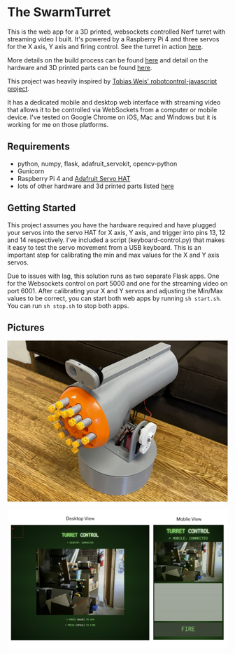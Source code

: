 # The SwarmTurret 

This is the web app for a 3D printed, websockets controlled Nerf turret with streaming video I built. It's powered by a Raspberry Pi 4 and three servos for the X axis, Y axis and firing control. See the turret in action [here](https://www.youtube.com/shorts/W1DCnf5MDu8).

More details on the build process can be found [here](https://alexmeub.com/building-a-web-controlled-nerf-turret/) and detail on the hardware and 3D printed parts can be found [here](https://www.printables.com/model/255165-swarmturret-web-controlled-foam-dart-turret).

This project was heavily inspired by [Tobias Weis' robotcontrol-javascript project](https://github.com/TobiasWeis/robotcontrol-javascript).

It has a dedicated mobile and desktop web interface with streaming video that allows it to be controlled via WebSockets from a computer or mobile device. I've tested on Google Chrome on iOS, Mac and Windows but it is working for me on those platforms.

## Requirements

* python, numpy, flask, adafruit_servokit, opencv-python
* Gunicorn
* Raspberry Pi 4 and [Adafruit Servo HAT](https://www.adafruit.com/product/2327)
* lots of other hardware and 3d printed parts listed [here](https://www.printables.com/model/255165-swarmturret-web-controlled-foam-dart-turret)

## Getting Started

This project assumes you have the hardware required and have plugged your servos into the servo HAT for X axis, Y axis, and trigger into pins 13, 12 and 14 respectively. I've included a script (keyboard-control.py) that makes it easy to test the servo movement from a USB keyboard. This is an important step for calibrating the min and max values for the X and Y axis servos. 

Due to issues with lag, this solution runs as two separate Flask apps. One for the Websockets control on port 5000 and one for the streaming video on port 6001. After calibrating your X and Y servos and adjusting the Min/Max values to be correct, you can start both web apps by running `sh start.sh`. You can run `sh stop.sh` to stop both apps.

## Pictures

![Nerf Turret V1](/nerf-turret-v1.png)

![Nerf Turret Web App](/nerf-turret-ui-screenshot.png)